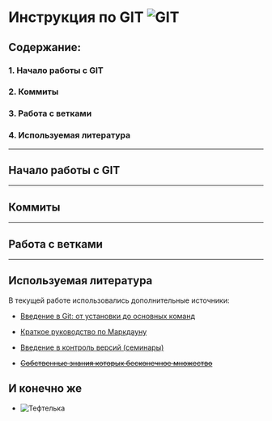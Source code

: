 # Инструкция по GIT ![GIT](git.png)

## Содержание:
### 1. Начало работы с GIT
### 2. Коммиты
### 3. Работа с ветками
### 4. Используемая литература

***

## Начало работы с GIT

***

## Коммиты

***

## Работа с ветками

***

## Используемая литература
В текущей работе использовались дополнительные источники:
* [Введение в Git: от установки до основных команд](https://tproger.ru/translations/beginner-git-cheatsheet/#part4)
* [Краткое руководство по Маркдауну](https://paulradzkov.com/2014/markdown_cheatsheet/)
* [Введение в контроль версий (семинары)](https://gb.ru/lessons/234458)

* [~~Собственные знания которых бесконечное множество~~]()

## И конечно же
* ![Тефтелька](Teftelka.png)
